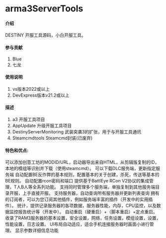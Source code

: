 # arma3ServerTools

#### 介绍
DESTINY 开服工具源码，小白开服工具。

#### 参与贡献
1.  Blue
2.  七龙


#### 使用说明
1.  vs版本2022或以上
2.  DevExpress版本v21.2或以上

#### 描述
1.  a3 开服工具项目
2.  AppUpdate 升级开服工具项目
3.  DestinyServerMonitoring 武装突袭3的扩张，用于与开服工具通讯
4.	Steamcmdtools Steamcmd封装(已废弃)


#### 特色和优点:
可以添加创意工坊的MODID/URL，启动器导出来自HTML，从剪辑版复制的ID，本地的模组等识别并下载（使用steamcmd）。
可以下载DLC服务端，更新指定服务端
自动配置BE反作弊的基本规则，配置基本的关于创建，杀死，传送等基本的BE规则。
自动配置rcon密码和端口
提供基于BattlEye RCon V2协议的集成管理，T人B人等全系列功能。
支持同时管理多个服务端，单独复制到其他服务端目录开服，上手直接开服。
支持服务器，自动查询所有服务器并更新列表查询
拥有的订阅者，可以为您订阅其他插件，例如服务端丰富的插件（开发中的实用插件）。
统计，提供记录服务器的各项数据，服务器性能，内存，CPU监控，以及数据监控报告统计等（开发中）。
自动重启（硬重启）+（脚本重启）+定点重启。
收录了RAM3服务器的基本设置，安全设置，网络，任务设置，模组设置，设置，性能设置，日志设置。
UI布局自动适应，适合手机连接服务器时画面小进行管理。
显示参数详细信息功能



